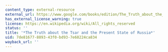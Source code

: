 ```yaml
---
content_type: external-resource
external_url: https://www.google.com/books/edition/The_Truth_about_the_Tsar_and_the_Present/5BkpAAAAYAAJ?hl=en&gbpv=1
has_external_license_warning: true
license: https://en.wikipedia.org/wiki/All_rights_reserved
status: ''
title: '*The Truth about the Tsar and the Present State of Russia*'
uid: 7de81677-8893-43f0-bd93-7e68224ca834
wayback_url: ''
---
```

